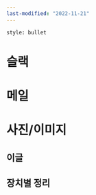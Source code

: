 ```yaml
---
last-modified: "2022-11-21"
---
```

```toc
style: bullet
```

# 슬랙

# 메일

# 사진/이미지
## 이글
## 장치별 정리

